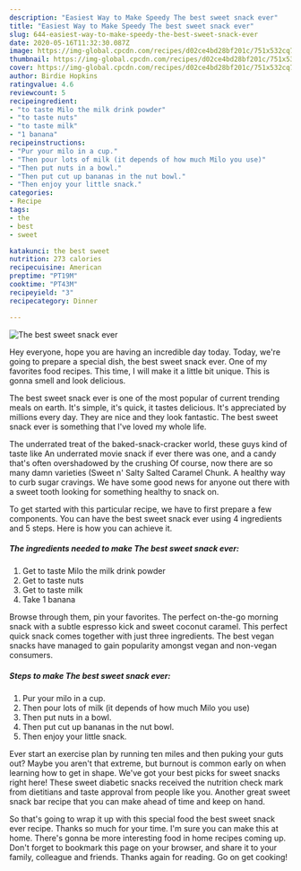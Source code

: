 ```yaml
---
description: "Easiest Way to Make Speedy The best sweet snack ever"
title: "Easiest Way to Make Speedy The best sweet snack ever"
slug: 644-easiest-way-to-make-speedy-the-best-sweet-snack-ever
date: 2020-05-16T11:32:30.087Z
image: https://img-global.cpcdn.com/recipes/d02ce4bd28bf201c/751x532cq70/the-best-sweet-snack-ever-recipe-main-photo.jpg
thumbnail: https://img-global.cpcdn.com/recipes/d02ce4bd28bf201c/751x532cq70/the-best-sweet-snack-ever-recipe-main-photo.jpg
cover: https://img-global.cpcdn.com/recipes/d02ce4bd28bf201c/751x532cq70/the-best-sweet-snack-ever-recipe-main-photo.jpg
author: Birdie Hopkins
ratingvalue: 4.6
reviewcount: 5
recipeingredient:
- "to taste Milo the milk drink powder"
- "to taste nuts"
- "to taste milk"
- "1 banana"
recipeinstructions:
- "Pur your milo in a cup."
- "Then pour lots of milk (it depends of how much Milo you use)"
- "Then put nuts in a bowl."
- "Then put cut up bananas in the nut bowl."
- "Then enjoy your little snack."
categories:
- Recipe
tags:
- the
- best
- sweet

katakunci: the best sweet 
nutrition: 273 calories
recipecuisine: American
preptime: "PT19M"
cooktime: "PT43M"
recipeyield: "3"
recipecategory: Dinner

---
```



![The best sweet snack ever](https://img-global.cpcdn.com/recipes/d02ce4bd28bf201c/751x532cq70/the-best-sweet-snack-ever-recipe-main-photo.jpg)

Hey everyone, hope you are having an incredible day today. Today, we're going to prepare a special dish, the best sweet snack ever. One of my favorites food recipes. This time, I will make it a little bit unique. This is gonna smell and look delicious.

The best sweet snack ever is one of the most popular of current trending meals on earth. It's simple, it's quick, it tastes delicious. It's appreciated by millions every day. They are nice and they look fantastic. The best sweet snack ever is something that I've loved my whole life.

The underrated treat of the baked-snack-cracker world, these guys kind of taste like An underrated movie snack if ever there was one, and a candy that&#39;s often overshadowed by the crushing Of course, now there are so many damn varieties (Sweet n&#39; Salty Salted Caramel Chunk. A healthy way to curb sugar cravings. We have some good news for anyone out there with a sweet tooth looking for something healthy to snack on.


To get started with this particular recipe, we have to first prepare a few components. You can have the best sweet snack ever using 4 ingredients and 5 steps. Here is how you can achieve it.

<!--inarticleads1-->

##### The ingredients needed to make The best sweet snack ever:

1. Get to taste Milo the milk drink powder
1. Get to taste nuts
1. Get to taste milk
1. Take 1 banana


Browse through them, pin your favorites. The perfect on-the-go morning snack with a subtle espresso kick and sweet coconut caramel. This perfect quick snack comes together with just three ingredients. The best vegan snacks have managed to gain popularity amongst vegan and non-vegan consumers. 

<!--inarticleads2-->

##### Steps to make The best sweet snack ever:

1. Pur your milo in a cup.
1. Then pour lots of milk (it depends of how much Milo you use)
1. Then put nuts in a bowl.
1. Then put cut up bananas in the nut bowl.
1. Then enjoy your little snack.


Ever start an exercise plan by running ten miles and then puking your guts out? Maybe you aren&#39;t that extreme, but burnout is common early on when learning how to get in shape. We&#39;ve got your best picks for sweet snacks right here! These sweet diabetic snacks received the nutrition check mark from dietitians and taste approval from people like you. Another great sweet snack bar recipe that you can make ahead of time and keep on hand. 

So that's going to wrap it up with this special food the best sweet snack ever recipe. Thanks so much for your time. I'm sure you can make this at home. There's gonna be more interesting food in home recipes coming up. Don't forget to bookmark this page on your browser, and share it to your family, colleague and friends. Thanks again for reading. Go on get cooking!
